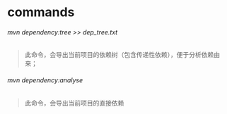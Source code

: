 # commands
###### mvn dependency:tree >> dep_tree.txt
>此命令，会导出当前项目的依赖树（包含传递性依赖），便于分析依赖由来；

###### mvn dependency:analyse
>此命令，会导出当前项目的直接依赖

